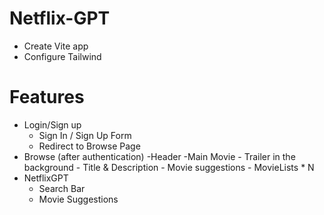 # Netflix-GPT

- Create Vite app
- Configure Tailwind

# Features
- Login/Sign up
    - Sign In / Sign Up Form
    - Redirect to Browse Page
- Browse (after authentication)
    -Header
    -Main Movie
        - Trailer in the background
        - Title & Description
        - Movie suggestions
            - MovieLists * N
- NetflixGPT
    - Search Bar
    - Movie Suggestions